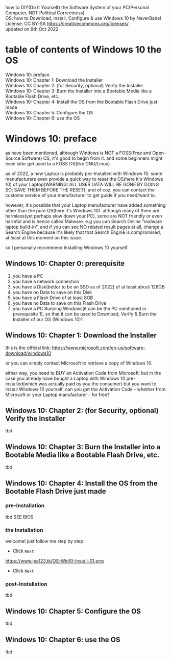 how to DIY(Do It Yourself) the Software System of your PC(Personal Computer, NOT Political Correctness)  
OS: how to Download, Install, Configure & use Windows 10
by NeverBabel  
License: CC BY-SA https://creativecommons.org/licenses/  
updated on 9th Oct 2022  

table of contents of Windows 10 the OS
========

Windows 10: preface  
Windows 10: Chapter 1: Download the Installer  
Windows 10: Chapter 2: (for Security, optional) Verify the Installer  
Windows 10: Chapter 3: Burn the Installer into a Bootable Media like a Bootable Flash Drive, etc.  
Windows 10: Chapter 4: Install the OS from the Bootable Flash Drive just made  
Windows 10: Chapter 5: Configure the OS  
Windows 10: Chapter 6: use the OS  

Windows 10: preface
========

as have been mentioned, although Windows is NOT a FOSS(Free and Open-Source Software) OS, it's good to begin from it. and some beginners might even later get used to a FOSS OS(like GNU/Linux).

as of 2022, a new Laptop is probably pre-Installed with Windows 10. some manufacturers even provide a quick way to reset the OS(here it's Windows 10) of your Laptop(WARNING: ALL USER DATA WILL BE GONE BY DOING SO; SAVE THEM BEFORE THE RESET), and of coz. you can contact the custome service of your manufacturer to get guide if you need/want to.

however, it's possible that your Laptop manufacturer have added something other than the pure OS(here it's Windows 10). although many of them are harmless(yet perhaps slow down your PC), some are NOT friendly or even harmful and is hence called Malware. e.g you can Search Online "malware laptop build-in", and if you can see NO related result pages at all, change a Search Engine because it's likely that that Search Engine is compromised, at least at this moment on this issue.

so I personally recommend Installing Windows 10 yourself.

Windows 10: Chapter 0: prerequisite
--------

1. you have a PC
2. you have a network connection
3. you have a Disk(better to be an SSD as of 2022) of at least about 128GB
4. you have no Data to save on this Disk
5. you have a Flash Drive of at least 8GB
6. you have no Data to save on this Flash Drive
7. you have a PC Running Windows(it can be the PC mentioned in prerequisite 1), so that it can be used to Download, Verify & Burn the Installer of our OS (Windows 10)1

Windows 10: Chapter 1: Download the Installer 
--------

this is the official link: https://www.microsoft.com/en-us/software-download/windows10

or you can simply contact Microsoft to retrieve a copy of Windows 10. 

either way, you need to BUY an Activation Code from Microsoft. but in the case you already have bought a Laptop with Windows 10 pre-Installed(which was actually paid by you the consumer) but you want to Install Windows 10 yourself, can you get the Activation Code - whether from Microsoft or your Laptop manufacturer - for free?

Windows 10: Chapter 2: (for Security, optional) Verify the Installer
--------

tbd

Windows 10: Chapter 3: Burn the Installer into a Bootable Media like a Bootable Flash Drive, etc.
--------

tbd

Windows 10: Chapter 4: Install the OS from the Bootable Flash Drive just made
--------

### pre-Installation

tbd SEE BIOS

### the Installation

welcome! just follow me step by step:

- Click `Next`

https://www.jea123.tk/OS-Win10-Install-01.png

- Click `Next`

### post-Installation

tbd

Windows 10: Chapter 5: Configure the OS
--------

tbd

Windows 10: Chapter 6: use the OS
--------

tbd

